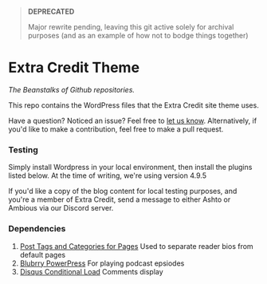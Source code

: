 >**DEPRECATED**
>
>Major rewrite pending, leaving this git active solely for archival purposes (and as an example of how not to bodge things together)

# Extra Credit Theme
*The Beanstalks of Github repositories.*

This repo contains the WordPress files that the Extra Credit site theme uses.

Have a question? Noticed an issue? Feel free to [let us know](https://github.com/Ashto10/Extra-Credit-Theme/issues). Alternatively, if you'd like to make a contribution, feel free to make a pull request.

### Testing
Simply install Wordpress in your local environment, then install the plugins listed below. At the time of writing, we're using version 4.9.5

If you'd like a copy of the blog content for local testing purposes, and you're a member of Extra Credit, send a message to either Ashto or Ambious via our Discord server.

### Dependencies
1. [Post Tags and Categories for Pages](https://wordpress.org/plugins/post-tags-and-categories-for-pages/)  Used to separate reader bios from default pages
2. [Blubrry PowerPress](https://wordpress.org/plugins/powerpress/) For playing podcast epsiodes
3. [Disqus Conditional Load](https://wordpress.org/plugins/disqus-conditional-load/) Comments display
